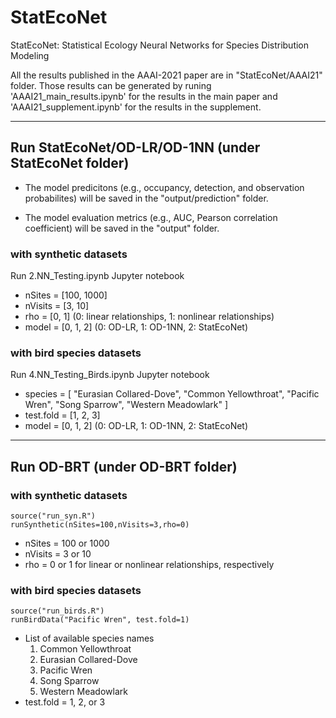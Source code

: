 # StatEcoNet
StatEcoNet: Statistical Ecology Neural Networks for Species Distribution Modeling

All the results published in the AAAI-2021 paper are in "StatEcoNet/AAAI21" folder. 
Those results can be generated by runing 'AAAI21_main_results.ipynb' for the results in the main paper and 'AAAI21_supplement.ipynb' for the results in the supplement. 

---

## Run StatEcoNet/OD-LR/OD-1NN (under StatEcoNet folder)

* The model predicitons (e.g., occupancy, detection, and observation probabilites) will be saved in the "output/prediction" folder.

* The model evaluation metrics (e.g., AUC, Pearson correlation coefficient) will be saved in the "output" folder.

### with synthetic datasets 

Run 2.NN_Testing.ipynb Jupyter notebook

- nSites = [100, 1000]
- nVisits = [3, 10]
- rho = [0, 1]  (0: linear relationships, 1: nonlinear relationships)
- model = [0, 1, 2]  (0: OD-LR, 1: OD-1NN, 2: StatEcoNet)

### with bird species datasets

Run 4.NN_Testing_Birds.ipynb Jupyter notebook

- species = 	[
		"Eurasian Collared-Dove",
                "Common Yellowthroat",
                "Pacific Wren",
                "Song Sparrow",
                "Western Meadowlark"
		]
- test.fold = [1, 2, 3]
- model = [0, 1, 2]  (0: OD-LR, 1: OD-1NN, 2: StatEcoNet)

---

## Run OD-BRT (under OD-BRT folder)

### with synthetic datasets 
```
source("run_syn.R")
runSynthetic(nSites=100,nVisits=3,rho=0)
```
- nSites = 100 or 1000
- nVisits = 3 or 10
- rho = 0 or 1 for linear or nonlinear relationships, respectively

### with bird species datasets
```
source("run_birds.R")
runBirdData("Pacific Wren", test.fold=1)
```
- List of available species names	
	1. Common Yellowthroat
	2. Eurasian Collared-Dove
  3. Pacific Wren
  4. Song Sparrow
  5. Western Meadowlark
- test.fold = 1, 2, or 3  
